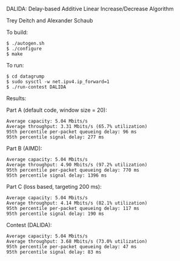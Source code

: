 DALIDA: Delay-based Additive Linear Increase/Decrease Algorithm

Trey Deitch and Alexander Schaub

To build:

	$ ./autogen.sh
	$ ./configure
	$ make

To run:

    $ cd datagrump
    $ sudo sysctl -w net.ipv4.ip_forward=1
    $ ./run-contest DALIDA

Results:

Part A (default code, window size = 20):

    Average capacity: 5.04 Mbits/s
    Average throughput: 3.31 Mbits/s (65.7% utilization)
    95th percentile per-packet queueing delay: 96 ms
    95th percentile signal delay: 277 ms

Part B (AIMD):

    Average capacity: 5.04 Mbits/s
    Average throughput: 4.90 Mbits/s (97.2% utilization)
    95th percentile per-packet queueing delay: 770 ms
    95th percentile signal delay: 1396 ms

Part C (loss based, targeting 200 ms):

    Average capacity: 5.04 Mbits/s
    Average throughput: 4.14 Mbits/s (82.1% utilization)
    95th percentile per-packet queueing delay: 117 ms
    95th percentile signal delay: 190 ms

Contest (DALIDA):

    Average capacity: 5.04 Mbits/s
    Average throughput: 3.68 Mbits/s (73.0% utilization)
    95th percentile per-packet queueing delay: 47 ms
    95th percentile signal delay: 83 ms

